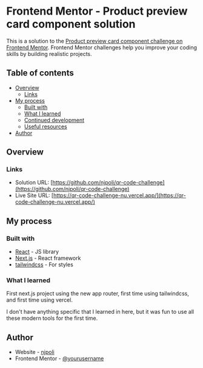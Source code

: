 # Frontend Mentor - Product preview card component solution

This is a solution to the [Product preview card component challenge on Frontend Mentor](https://www.frontendmentor.io/challenges/product-preview-card-component-GO7UmttRfa). Frontend Mentor challenges help you improve your coding skills by building realistic projects. 

## Table of contents

- [Overview](#overview)
  - [Links](#links)
- [My process](#my-process)
  - [Built with](#built-with)
  - [What I learned](#what-i-learned)
  - [Continued development](#continued-development)
  - [Useful resources](#useful-resources)
- [Author](#author)

## Overview

### Links

- Solution URL: [https://github.com/njpoli/qr-code-challenge](https://github.com/njpoli/qr-code-challenge)
- Live Site URL: [https://qr-code-challenge-nu.vercel.app/](https://qr-code-challenge-nu.vercel.app/)

## My process

### Built with

- [React](https://reactjs.org/) - JS library
- [Next.js](https://nextjs.org/) - React framework
- [tailwindcss](https://tailwindcss.com/) - For styles

### What I learned

First next.js project using the new app router, first time using tailwindcss, and first time using vercel.

I don't have anything specific that I learned in here, but it was fun to use all these modern tools for the first time.

## Author

- Website - [njpoli](https://www.github.com/njpoli)
- Frontend Mentor - [@yourusername](https://www.frontendmentor.io/profile/yourusername)
